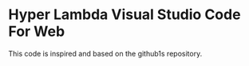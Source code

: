 # Hyper Lambda Visual Studio Code For Web

This code is inspired and based on the github1s repository.
